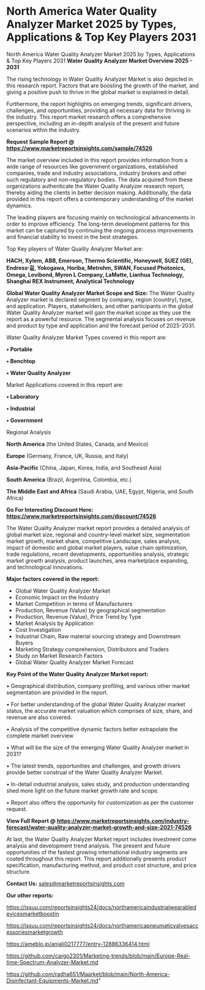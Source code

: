 # North America Water Quality Analyzer Market 2025 by Types, Applications & Top Key Players 2031
North America Water Quality Analyzer Market 2025 by Types, Applications & Top Key Players 2031
<Strong> Water Quality Analyzer Market Overview 2025 - 2031</strong>

The rising technology in Water Quality Analyzer Market is also depicted in this research report. Factors that are boosting the growth of the market, and giving a positive push to thrive in the global market is explained in detail.

Furthermore, the report highlights on emerging trends, significant drivers, challenges, and opportunities, providing all necessary data for thriving in the industry. This report market research offers a comprehensive perspective, including an in-depth analysis of the present and future scenarios within the industry.

<strong>Request Sample Report @ <a href=https://www.marketreportsinsights.com/sample/74526>https://www.marketreportsinsights.com/sample/74526</a></strong>

The market overview included in this report provides information from a wide range of resources like government organizations, established companies, trade and industry associations, industry brokers and other such regulatory and non-regulatory bodies. The data acquired from these organizations authenticate the Water Quality Analyzer research report, thereby aiding the clients in better decision making. Additionally, the data provided in this report offers a contemporary understanding of the market dynamics.

The leading players are focusing mainly on technological advancements in order to improve efficiency. The long-term development patterns for this market can be captured by continuing the ongoing process improvements and financial stability to invest in the best strategies.

Top Key players of Water Quality Analyzer Market are:

<strong>HACH, Xylem, ABB, Emerson, Thermo Scientific, Honeywell, SUEZ (GE), Endressᶫ걺, Yokogawa, Horiba, Metrohm, SWAN, Focused Photonics, Omega, Lovibond, Myron L Company, LaMatte, Lianhua Technology, Shanghai REX Instrument, Analytical Technology</strong>

<strong><b>Global Water Quality Analyzer Market Scope and Size:</b></strong>
The Water Quality Analyzer market is declared segment by company, region (country), type, and application. Players, stakeholders, and other participants in the global Water Quality Analyzer market will gain the market scope as they use the report as a powerful resource. The segmental analysis focuses on revenue and product by type and application and the forecast period of 2025-2031.

Water Quality Analyzer Market Types covered in this report are:

<strong>• Portable

• Benchtop

• Water Quality Analyzer</strong>

Market Applications covered in this report are:

<strong>• Laboratory

• Industrial

• Government</strong> 

Regional Analysis

<strong>North America</strong> (the United States, Canada, and Mexico)

<strong>Europe</strong> (Germany, France, UK, Russia, and Italy)

<strong>Asia-Pacific</strong> (China, Japan, Korea, India, and Southeast Asia)

<strong>South America</strong> (Brazil, Argentina, Colombia, etc.)

<strong>The Middle East and Africa</strong> (Saudi Arabia, UAE, Egypt, Nigeria, and South Africa)

<strong>Go For Interesting Discount Here: <a href=https://www.marketreportsinsights.com/discount/74526>https://www.marketreportsinsights.com/discount/74526</a></strong>

The Water Quality Analyzer market report provides a detailed analysis of global market size, regional and country-level market size, segmentation market growth, market share, competitive Landscape, sales analysis, impact of domestic and global market players, value chain optimization, trade regulations, recent developments, opportunities analysis, strategic market growth analysis, product launches, area marketplace expanding, and technological innovations.

<strong><b>Major factors covered in the report:</b></strong>
<ul>
  <li>Global Water Quality Analyzer Market </li>
  <li>Economic Impact on the Industry</li>
  <li>Market Competition in terms of Manufacturers</li>
  <li>Production, Revenue (Value) by geographical segmentation</li>
  <li>Production, Revenue (Value), Price Trend by Type</li>
  <li>Market Analysis by Application</li>
  <li>Cost Investigation</li>
  <li>Industrial Chain, Raw material sourcing strategy and Downstream Buyers</li>
  <li>Marketing Strategy comprehension, Distributors and Traders</li>
  <li>Study on Market Research Factors</li>
  <li>Global Water Quality Analyzer Market Forecast</li>
</ul>

<strong><b>Key Point of the Water Quality Analyzer Market report:</b></strong>

• Geographical distribution, company profiling, and various other market segmentation are provided in the report.

• For better understanding of the global Water Quality Analyzer market status, the accurate market valuation which comprises of size, share, and revenue are also covered.

• Analysis of the competitive dynamic factors better extrapolate the complete market overview

• What will be the size of the emerging Water Quality Analyzer market in 2031?

• The latest trends, opportunities and challenges, and growth drivers provide better construal of the Water Quality Analyzer Market.

• In-detail industrial analysis, sales study, and production understanding shed more light on the future market growth rate and scope.

• Report also offers the opportunity for customization as per the customer request.

<strong><b>View Full Report @ <a href=https://www.marketreportsinsights.com/industry-forecast/water-quality-analyzer-market-growth-and-size-2021-74526>https://www.marketreportsinsights.com/industry-forecast/water-quality-analyzer-market-growth-and-size-2021-74526</a></b></strong>


At last, the Water Quality Analyzer Market report includes investment come analysis and development trend analysis. The present and future opportunities of the fastest growing international industry segments are coated throughout this report. This report additionally presents product specification, manufacturing method, and product cost structure, and price structure.

<strong>Contact Us:</strong>
sales@marketreportsinsights.com

<strong>Our other reports:</strong>

<a href=https://issuu.com/reportsinsights24/docs/northamericaindustrialwearabledevicesmarketboostin>https://issuu.com/reportsinsights24/docs/northamericaindustrialwearabledevicesmarketboostin</a>

<a href=https://issuu.com/reportsinsights24/docs/northamericapneumaticvalvesaccessoriesmarketgrowth>https://issuu.com/reportsinsights24/docs/northamericapneumaticvalvesaccessoriesmarketgrowth</a>

<a href=https://ameblo.jp/anjali0217777/entry-12886336414.html>https://ameblo.jp/anjali0217777/entry-12886336414.html</a>

<a href=https://github.com/cargo2301/Marketing-trends/blob/main/Europe-Real-time-Spectrum-Analyzer-Market.md>https://github.com/cargo2301/Marketing-trends/blob/main/Europe-Real-time-Spectrum-Analyzer-Market.md</a>

<a href=https://github.com/radha651/Maarket/blob/main/North-America-Disinfectant-Equipments-Market.md>https://github.com/radha651/Maarket/blob/main/North-America-Disinfectant-Equipments-Market.md</a>"

